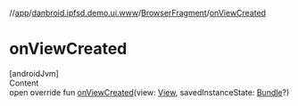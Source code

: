 //[app](../../index.md)/[danbroid.ipfsd.demo.ui.www](../index.md)/[BrowserFragment](index.md)/[onViewCreated](on-view-created.md)



# onViewCreated  
[androidJvm]  
Content  
open override fun [onViewCreated](on-view-created.md)(view: [View](https://developer.android.com/reference/kotlin/android/view/View.html), savedInstanceState: [Bundle](https://developer.android.com/reference/kotlin/android/os/Bundle.html)?)  



